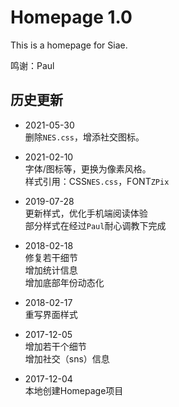 # Homepage 1.0

This is a homepage for Siae.

鸣谢：Paul

## 历史更新
- 2021-05-30<br>
删除`NES.css`，增添社交图标。<br>

- 2021-02-10<br>
字体/图标等，更换为像素风格。<br>
样式引用：CSS`NES.css`，FONT`ZPix`<br>

- 2019-07-28<br>
更新样式，优化手机端阅读体验<br>
部分样式在经过`Paul`耐心调教下完成<br>

- 2018-02-18<br>
修复若干细节<br>
增加统计信息<br>
增加底部年份动态化<br>

- 2018-02-17<br>
重写界面样式<br>

- 2017-12-05<br>
增加若干个细节<br>
增加社交（sns）信息<br>

- 2017-12-04<br>
本地创建Homepage项目<br>
